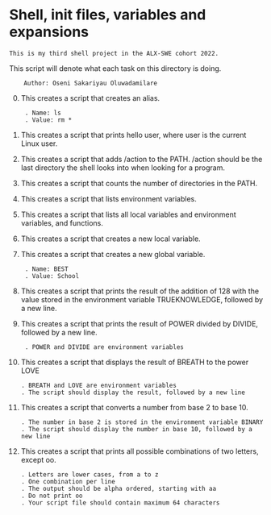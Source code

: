 #	     Shell, init files, variables and expansions
	



	This is my third shell project in the ALX-SWE cohort 2022.

   This script will denote what each task on this directory is doing.



		Author: Oseni Sakariyau Oluwadamilare

0. This creates a script that creates an alias.

    	. Name: ls
    	. Value: rm *

1. This creates a script that prints hello user, where user is the current Linux user.

2. This creates a script that adds /action to the PATH. /action should be the last directory the shell looks into when looking for a program.

3. This creates a script that counts the number of directories in the PATH.

4. This creates a script that lists environment variables.

5. This creates a script that lists all local variables and environment variables, and functions.

6. This creates a script that creates a new local variable.

7. This creates a script that creates a new global variable.

    	. Name: BEST
    	. Value: School

8. This creates a script that prints the result of the addition of 128 with the value stored in the environment variable TRUEKNOWLEDGE, followed by a new line.

9. This creates  a script that prints the result of POWER divided by DIVIDE, followed by a new line.

    	. POWER and DIVIDE are environment variables


10. This creates a script that displays the result of BREATH to the power LOVE

    	. BREATH and LOVE are environment variables
    	. The script should display the result, followed by a new line


11. This creates a script that converts a number from base 2 to base 10.

    	. The number in base 2 is stored in the environment variable BINARY
    	. The script should display the number in base 10, followed by a new line


12. This creates a script that prints all possible combinations of two letters, except oo.

    	. Letters are lower cases, from a to z
    	. One combination per line
    	. The output should be alpha ordered, starting with aa
    	. Do not print oo
    	. Your script file should contain maximum 64 characters


